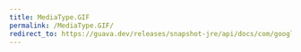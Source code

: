 ```yaml
---
title: MediaType.GIF
permalink: /MediaType.GIF/
redirect_to: https://guava.dev/releases/snapshot-jre/api/docs/com/google/common/net/MediaType.html#GIF
---
```


